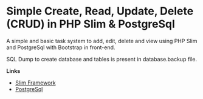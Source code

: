 # Simple Create, Read, Update, Delete (CRUD) in PHP Slim & PostgreSql

A simple and basic task system to add, edit, delete and view using PHP Slim and PostgreSql with Bootstrap in front-end.

SQL Dump to create database and tables is present in database.backup file.

**Links**
- [Slim Framework](https://www.slimframework.com)
- [PostgreSql](https://www.postgresql.org)
